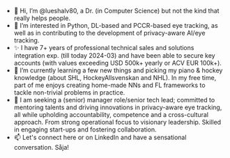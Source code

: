 - 👋 Hi, I’m @lueshalv80, a Dr. (in Computer Science) but not the kind that really helps people.
- 👀 I’m interested in Python, DL-based and PCCR-based eye tracking, as well as in contributing to the development of privacy-aware AI/eye tracking.
- ✨ I have 7+ years of professional technical sales and solutions integration exp. (till today 2024-03) and have been able to secure key accounts (with values exceeding USD 500k+ yearly or ACV EUR 100k+).
- 🌱 I’m currently learning a few new things and picking my piano & hockey knowledge (about SHL, HockeyAllsvenskan and NHL). In my free time, part of me enjoys creating home-made NNs and FL frameworks to tackle non-trivial problems in practice.
- 💞️ I am seeking a (senior) manager role/senior tech lead; committed to mentoring talents and driving innovations in privacy-aware eye tracking, all while upholding accountability, competence and a cross-cultural approach. From strong operational focus to visionary leadership. Skilled in engaging start-ups and fostering collaboration. 
- 📫 Let's connect here or on LinkedIn and have a sensational conversation. Såja!

<!---
lueshalv80/lueshalv80 is a ✨ special ✨ repository because its `README.md` (this file) appears on your GitHub profile.
You can click the Preview link to take a look at your changes.
--->
